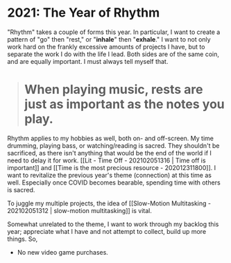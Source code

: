 # 2021: The Year of Rhythm
"Rhythm" takes a couple of forms this year. In particular, I want to create a pattern of "go" then "rest," or "**inhale**" then "**exhale**." I want to not only work hard on the frankly excessive amounts of projects I have, but to separate the work I do with the life I lead. Both sides are of the same coin, and are equally important. I must always tell myself that.

> # When playing music, rests are just as important as the notes you play. 

Rhythm applies to my hobbies as well, both on- and off-screen. My time drumming, playing bass, or watching/reading is sacred. They shouldn't be sacrificed, as there isn't anything that would be the end of the world if I need to delay it for work. [[Lit - Time Off - 202102051316 | Time off is important]] and [[Time is the most precious resource - 202012311800]]. I want to revitalize the previous year's theme (connection) at this time as well. Especially once COVID becomes bearable, spending time with others is sacred. 

To juggle my multiple projects, the idea of [[Slow-Motion Multitasking - 202102051312 | slow-motion multitasking]] is vital. 

Somewhat unrelated to the theme, I want to work through my backlog this year; appreciate what I have and not attempt to collect, build up more things. So, 
* No new video game purchases.